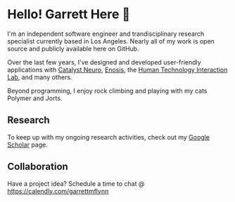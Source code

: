# Hello! Garrett Here 👋
I'm an independent software engineer and trandisciplinary research specialist currently based in Los Angeles. Nearly all of my work is open source and publicly available here on GitHub.

Over the last few years, I've designed and developed user-friendly applications with [Catalyst Neuro](https://catalystneuro.com), [Enosis](https://enosis.io), the [Human Technology Interaction Lab](https://htilua.org/), and many others.

Beyond programming, I enjoy rock climbing and playing with my cats Polymer and Jorts.

## Research
To keep up with my ongoing research activities, check out my [Google Scholar](https://scholar.google.com/citations?user=S5Gk4ywAAAAJ&hl=en&oi=ao) page.

## Collaboration
Have a project idea? Schedule a time to chat @ https://calendly.com/garrettmflynn
